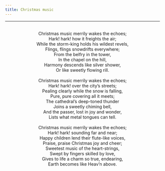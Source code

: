 ```yaml
---
title: Christmas music
---
```


---
<center>
<br/>
Christmas music merrily wakes the echoes;<br/>
Hark! hark! how it freights the air;<br/>
While the storm-king holds his wildest revels,<br/>
Flings, flings snowdrifts everywhere;<br/>
From the belfry in the tower,<br/>
In the chapel on the hill,<br/>
Harmony descends like silver shower,<br/>
Or like sweetly flowing rill.<br/>
<br/>
Christmas music merrily wakes the echoes;<br/>
Hark! hark! over the city’s streets;<br/>
Pealing clearly while the snow is falling,<br/>
Pure, pure covering all it meets;<br/>
The cathedral’s deep-toned thunder<br/>
Joins a sweetly chiming bell,<br/>
And the passer, lost in joy and wonder,<br/>
Lists what metal tongues can tell.<br/>
<br/>
Christmas music merrily wakes the echoes;<br/>
Hark! hark! sounding far and near;<br/>
Happy children lend their flute-like voices,<br/>
Praise, praise Christmas joy and cheer;<br/>
Sweetest music of the heart-strings,<br/>
Swept by fingers skilled by love,<br/>
Gives to life a charm so true, endearing,<br/>
Earth becomes like Heav’n above.<br/>

</center>